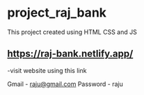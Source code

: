 # project_raj_bank
This project created using HTML CSS and JS

## https://raj-bank.netlify.app/

-visit website using this link

Gmail - raju@gmail.com
Password - raju

